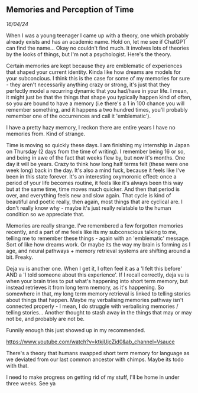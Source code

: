 ## Memories and Perception of Time
*16/04/24*

When I was a young teenager I came up with a theory, one which probably
already exists and has an academic name. Hold on, let me see if ChatGPT
can find the name... Okay no couldn't find much. It involves lots of
theories by the looks of things, but I'm not a psychologist. Here's the
theory.

Certain memories are kept because they are emblematic of experiences
that shaped your current identity. Kinda like how dreams are models for your subconcious. I think this is the case for some of
my memories for sure - they aren't necessarily anything crazy or strong,
it\'s just that they perfectly model a recurring dynamic that you
had/have in your life. I mean, it might just be that the things that
shape you typically happen kind of often, so you are bound to have a
memory (i.e there\'s a 1 in 100 chance you will remember something, and
it happens a two hundred times, you'll probably remember one of the
occurrences and call it 'emblematic').

I have a pretty hazy memory, I reckon there are entire years I have no
memories from. Kind of strange.

Time is moving so quickly these days. I am finishing my internship in
Japan on Thursday (2 days from the time of writing). I remember being 16
or so, and being in awe of the fact that weeks flew by, but now it\'s
months. One day it will be years. Crazy to think how long half terms
felt (these were one week long) back in the day. It's also a mind fuck,
because it feels like I've been in this state forever. It's an
interesting oxymoronic effect: once a period of your life becomes
routine, it feels like it's always been this way but at the same time,
time moves much quicker. And then that period is over, and everything
feels new and slow again. That cycle is kind of beautiful and poetic
really, then again, most things that are cyclical are. I don't really
know why - maybe it\'s just really relatable to the human condition so
we appreciate that.

Memories are really strange. I've remembered a few forgotten memories
recently, and a part of me feels like its my subconscious talking to me,
telling me to remember these things - again with an 'emblematic'
message. Sort of like how dreams work. Or maybe its the way my brain is
forming as I age, and neural pathways + memory retrieval systems are
shifting around a bit. Freaky.

Deja vu is another one. When I get it, I often feel it as a 'I felt this
before' AND a 'I told someone about this experience'. If I recall
correctly, deja vu is when your brain tries to put what\'s happening
into short term memory, but instead retrieves it from long term memory,
as it\'s happening. So somewhere in that, my long term memory retrieval
is linked to telling stories about things that happen. Maybe my
verbalising memories pathway isn't connected properly - I mean, I do
struggle with verbalising memories / telling stories... Another thought
to stash away in the things that may or may not be, and probably are not
be.

Funnily enough this just showed up in my recommended.

https://www.youtube.com/watch?v=ktkjUjcZid0&ab_channel=Vsauce

There's a theory that humans swapped short term memory for language as
we deviated from our last common ancestor with chimps. Maybe its todo
with that.

I need to make progress on getting rid of my stuff, I'll be home in
under three weeks. See ya
